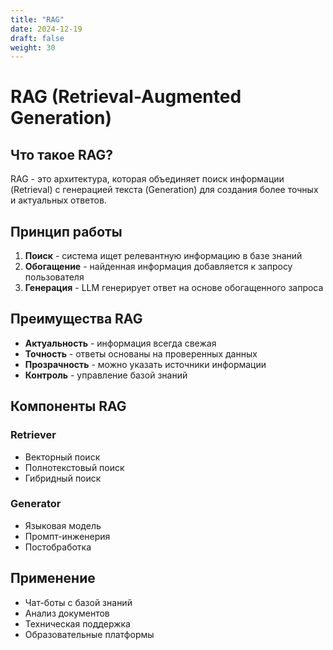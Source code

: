```yaml
---
title: "RAG"
date: 2024-12-19
draft: false
weight: 30
---
```


# RAG (Retrieval-Augmented Generation)

## Что такое RAG?

RAG - это архитектура, которая объединяет поиск информации (Retrieval) с генерацией текста (Generation) для создания более точных и актуальных ответов.

## Принцип работы

1. **Поиск** - система ищет релевантную информацию в базе знаний
2. **Обогащение** - найденная информация добавляется к запросу пользователя
3. **Генерация** - LLM генерирует ответ на основе обогащенного запроса

## Преимущества RAG

- **Актуальность** - информация всегда свежая
- **Точность** - ответы основаны на проверенных данных
- **Прозрачность** - можно указать источники информации
- **Контроль** - управление базой знаний

## Компоненты RAG

### Retriever
- Векторный поиск
- Полнотекстовый поиск
- Гибридный поиск

### Generator
- Языковая модель
- Промпт-инженерия
- Постобработка

## Применение

- Чат-боты с базой знаний
- Анализ документов
- Техническая поддержка
- Образовательные платформы
